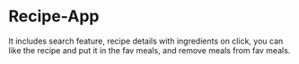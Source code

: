 # Recipe-App
It includes search feature, recipe details with ingredients on click, you can like the recipe and put it in the fav meals, and remove meals from fav meals.
